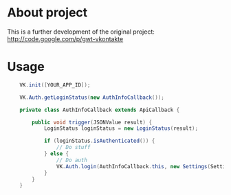 # About project

This is a further development of the original project: http://code.google.com/p/gwt-vkontakte

# Usage

```java
	VK.init([YOUR_APP_ID]);

	VK.Auth.getLoginStatus(new AuthInfoCallback());

    private class AuthInfoCallback extends ApiCallback {

        public void trigger(JSONValue result) {
            LoginStatus loginStatus = new LoginStatus(result);

            if (loginStatus.isAuthenticated()) {
                // Do stuff
            } else {
                // Do auth
                VK.Auth.login(AuthInfoCallback.this, new Settings(Settings.FRIENDS_ACCESS));
            }
        }
    }
```